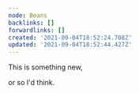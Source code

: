 ```yaml
---
node: Beans
backlinks: []
forwardlinks: []
created: '2021-09-04T18:52:24.708Z'
updated: '2021-09-04T18:52:44.427Z'
---
```

This is something new, 

or so I'd think. 
